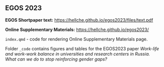## EGOS 2023

**EGOS Shortpaper text:** <https://hellche.github.io/egos2023/files/text.pdf>

**Online Supplementary Materials:** <https://hellche.github.io/egos2023/>

`index.qmd` - code for rendering Online Supplementary Materials page.

Folder `_code` contains figures and tables for the EGOS2023 paper *Work-life and work-work balance in universities and research centers in Russia. What can we do to stop reinforcing gender gaps?*
